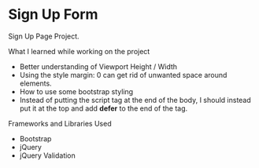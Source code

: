 # Sign Up Form
Sign Up Page Project.

What I learned while working on the project

- Better understanding of Viewport Height / Width
- Using the style margin: 0 can get rid of unwanted space around elements.
- How to use some bootstrap styling
- Instead of putting the script tag at the end of the body, I should instead put it at the top and add **defer** to the end of the tag.

Frameworks and Libraries Used

- Bootstrap
- jQuery
- jQuery Validation
